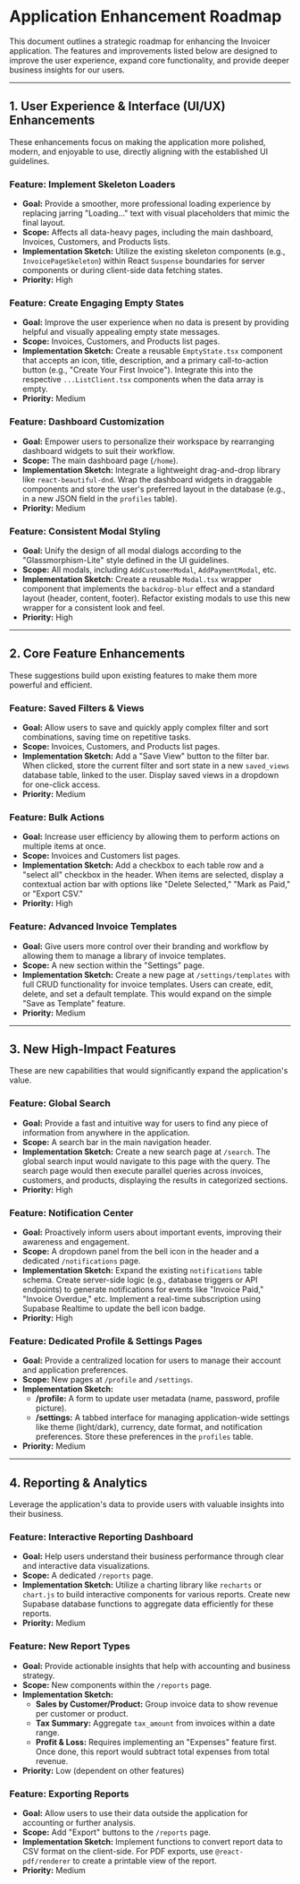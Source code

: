 # Application Enhancement Roadmap

This document outlines a strategic roadmap for enhancing the Invoicer application. The features and improvements listed below are designed to improve the user experience, expand core functionality, and provide deeper business insights for our users.

---

## 1. User Experience & Interface (UI/UX) Enhancements

These enhancements focus on making the application more polished, modern, and enjoyable to use, directly aligning with the established UI guidelines.

### **Feature: Implement Skeleton Loaders**
-   **Goal:** Provide a smoother, more professional loading experience by replacing jarring "Loading..." text with visual placeholders that mimic the final layout.
-   **Scope:** Affects all data-heavy pages, including the main dashboard, Invoices, Customers, and Products lists.
-   **Implementation Sketch:** Utilize the existing skeleton components (e.g., `InvoicePageSkeleton`) within React `Suspense` boundaries for server components or during client-side data fetching states.
-   **Priority:** High

### **Feature: Create Engaging Empty States**
-   **Goal:** Improve the user experience when no data is present by providing helpful and visually appealing empty state messages.
-   **Scope:** Invoices, Customers, and Products list pages.
-   **Implementation Sketch:** Create a reusable `EmptyState.tsx` component that accepts an icon, title, description, and a primary call-to-action button (e.g., "Create Your First Invoice"). Integrate this into the respective `...ListClient.tsx` components when the data array is empty.
-   **Priority:** Medium

### **Feature: Dashboard Customization**
-   **Goal:** Empower users to personalize their workspace by rearranging dashboard widgets to suit their workflow.
-   **Scope:** The main dashboard page (`/home`).
-   **Implementation Sketch:** Integrate a lightweight drag-and-drop library like `react-beautiful-dnd`. Wrap the dashboard widgets in draggable components and store the user's preferred layout in the database (e.g., in a new JSON field in the `profiles` table).
-   **Priority:** Medium

### **Feature: Consistent Modal Styling**
-   **Goal:** Unify the design of all modal dialogs according to the "Glassmorphism-Lite" style defined in the UI guidelines.
-   **Scope:** All modals, including `AddCustomerModal`, `AddPaymentModal`, etc.
-   **Implementation Sketch:** Create a reusable `Modal.tsx` wrapper component that implements the `backdrop-blur` effect and a standard layout (header, content, footer). Refactor existing modals to use this new wrapper for a consistent look and feel.
-   **Priority:** High

---

## 2. Core Feature Enhancements

These suggestions build upon existing features to make them more powerful and efficient.

### **Feature: Saved Filters & Views**
-   **Goal:** Allow users to save and quickly apply complex filter and sort combinations, saving time on repetitive tasks.
-   **Scope:** Invoices, Customers, and Products list pages.
-   **Implementation Sketch:** Add a "Save View" button to the filter bar. When clicked, store the current filter and sort state in a new `saved_views` database table, linked to the user. Display saved views in a dropdown for one-click access.
-   **Priority:** Medium

### **Feature: Bulk Actions**
-   **Goal:** Increase user efficiency by allowing them to perform actions on multiple items at once.
-   **Scope:** Invoices and Customers list pages.
-   **Implementation Sketch:** Add a checkbox to each table row and a "select all" checkbox in the header. When items are selected, display a contextual action bar with options like "Delete Selected," "Mark as Paid," or "Export CSV."
-   **Priority:** High

### **Feature: Advanced Invoice Templates**
-   **Goal:** Give users more control over their branding and workflow by allowing them to manage a library of invoice templates.
-   **Scope:** A new section within the "Settings" page.
-   **Implementation Sketch:** Create a new page at `/settings/templates` with full CRUD functionality for invoice templates. Users can create, edit, delete, and set a default template. This would expand on the simple "Save as Template" feature.
-   **Priority:** Medium

---

## 3. New High-Impact Features

These are new capabilities that would significantly expand the application's value.

### **Feature: Global Search**
-   **Goal:** Provide a fast and intuitive way for users to find any piece of information from anywhere in the application.
-   **Scope:** A search bar in the main navigation header.
-   **Implementation Sketch:** Create a new search page at `/search`. The global search input would navigate to this page with the query. The search page would then execute parallel queries across invoices, customers, and products, displaying the results in categorized sections.
-   **Priority:** High

### **Feature: Notification Center**
-   **Goal:** Proactively inform users about important events, improving their awareness and engagement.
-   **Scope:** A dropdown panel from the bell icon in the header and a dedicated `/notifications` page.
-   **Implementation Sketch:** Expand the existing `notifications` table schema. Create server-side logic (e.g., database triggers or API endpoints) to generate notifications for events like "Invoice Paid," "Invoice Overdue," etc. Implement a real-time subscription using Supabase Realtime to update the bell icon badge.
-   **Priority:** High

### **Feature: Dedicated Profile & Settings Pages**
-   **Goal:** Provide a centralized location for users to manage their account and application preferences.
-   **Scope:** New pages at `/profile` and `/settings`.
-   **Implementation Sketch:**
    -   **/profile:** A form to update user metadata (name, password, profile picture).
    -   **/settings:** A tabbed interface for managing application-wide settings like theme (light/dark), currency, date format, and notification preferences. Store these preferences in the `profiles` table.
-   **Priority:** Medium

---

## 4. Reporting & Analytics

Leverage the application's data to provide users with valuable insights into their business.

### **Feature: Interactive Reporting Dashboard**
-   **Goal:** Help users understand their business performance through clear and interactive data visualizations.
-   **Scope:** A dedicated `/reports` page.
-   **Implementation Sketch:** Utilize a charting library like `recharts` or `chart.js` to build interactive components for various reports. Create new Supabase database functions to aggregate data efficiently for these reports.
-   **Priority:** Medium

### **Feature: New Report Types**
-   **Goal:** Provide actionable insights that help with accounting and business strategy.
-   **Scope:** New components within the `/reports` page.
-   **Implementation Sketch:**
    -   **Sales by Customer/Product:** Group invoice data to show revenue per customer or product.
    -   **Tax Summary:** Aggregate `tax_amount` from invoices within a date range.
    -   **Profit & Loss:** Requires implementing an "Expenses" feature first. Once done, this report would subtract total expenses from total revenue.
-   **Priority:** Low (dependent on other features)

### **Feature: Exporting Reports**
-   **Goal:** Allow users to use their data outside the application for accounting or further analysis.
-   **Scope:** Add "Export" buttons to the `/reports` page.
-   **Implementation Sketch:** Implement functions to convert report data to CSV format on the client-side. For PDF exports, use `@react-pdf/renderer` to create a printable view of the report.
-   **Priority:** Medium
